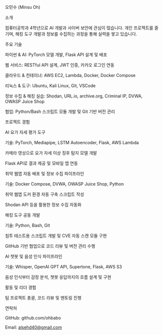 오민수 (Minsu Oh)

소개

컴퓨터공학과 4학년으로 AI 개발과 사이버 보안에 관심이 많습니다. 개인 프로젝트를 즐기며, 해킹 도구 개발과 정보를 수집하는 과정을 통해 실력을 쌓고 있습니다.

주요 기술

파이썬 & AI: PyTorch 모델 개발, Flask API 설계 및 배포

웹 서비스: RESTful API 설계, JWT 인증, 카카오 로그인 연동

클라우드 & 컨테이너: AWS EC2, Lambda, Docker, Docker Compose

리눅스 & 도구: Ubuntu, Kali Linux, Git, VSCode

정보 수집 & 해킹 실습: Shodan, URL.io, archive.org, Criminal IP, DVWA, OWASP Juice Shop

협업: Python/Bash 스크립트 모듈 개발 및 Git 기반 버전 관리


프로젝트 경험

AI 요가 자세 평가 도구

기술: PyTorch, Mediapipe, LSTM Autoencoder, Flask, AWS Lambda

카메라 영상으로 요가 자세 이상 징후 탐지 모델 개발

Flask API로 결과 제공 및 모바일 앱 연동

취약 웹앱 자동 배포 및 정보 수집 파이프라인

기술: Docker Compose, DVWA, OWASP Juice Shop, Python

취약 웹앱 도커 환경 자동 구축 스크립트 작성

Shodan API 등을 활용한 정보 수집 자동화

해킹 도구 공동 개발

기술: Python, Bash, Git

침투 테스트용 스크립트 개발 및 CVE 자동 스캔 모듈 구현

GitHub 기반 협업으로 코드 리뷰 및 버전 관리 수행

AI 챗봇 및 음성 인식 파이프라인

기술: Whisper, OpenAI GPT API, Supertone, Flask, AWS S3

음성 인식부터 감정 분석, 챗봇 응답까지의 흐름 설계 및 구현

활동 및 리더 경험


팀 프로젝트 총괄, 코드 리뷰 및 멘토링 진행

연락처

GitHub: github.com/ohbabo

Email: alsehd40@gmail.com

